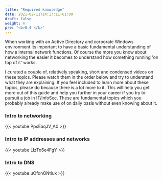 ```yaml
---
title: "Required knowledge"
date: 2021-02-11T14:17:11+01:00
draft: false
weight: 4
pre: "<b>0.4 </b>"
---
```


When working with an Active Directory and corporate Windows environment its important to have a basic fundamental understanding of how a internal network functions. Of course the more you know about networking the easier it becomes to understand how something running 'on top of it' works.

I curated a couple of, relatively speaking, short and condensed videos on these topics. Please watch them in the order below and try to understand what they are explaining. If you feel included to learn more about these topics, please do because there is a lot more to it. This will help you get more out of this guide and help you further in your career if you try to pursuit a job in IT/InfoSec. These are fundamental topics which you probably already make use of on daily basis without even knowing about it.

### Intro to networking

{{< youtube PpsEaqJV_A0 >}}

### Intro to IP addresses and networks

{{< youtube LIzTo6e4FgY >}}

### Intro to DNS

{{< youtube uOfonONtIuk >}}